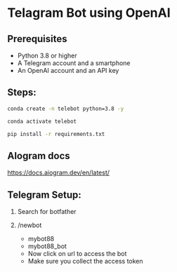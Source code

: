 # Telagram Bot using OpenAI


## Prerequisites
- Python 3.8 or higher
- A Telegram account and a smartphone
- An OpenAI account and an API key

## Steps:
```bash
conda create -n telebot python=3.8 -y
```

```bash
conda activate telebot
```

```bash
pip install -r requirements.txt
```


## AIogram docs
https://docs.aiogram.dev/en/latest/


## Telegram Setup:

1. Search for botfather
2. /newbot
   - mybot88
   - mybot88_bot

   * Now click on url to access the bot
   * Make sure you collect the access token
